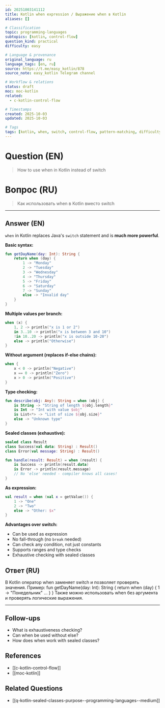 ```yaml
---
id: 20251003141112
title: Kotlin when expression / Выражение when в Kotlin
aliases: []

# Classification
topic: programming-languages
subtopics: [kotlin, control-flow]
question_kind: practical
difficulty: easy

# Language & provenance
original_language: ru
language_tags: [en, ru]
source: https://t.me/easy_kotlin/878
source_note: easy_kotlin Telegram channel

# Workflow & relations
status: draft
moc: moc-kotlin
related:
  - c-kotlin-control-flow

# Timestamps
created: 2025-10-03
updated: 2025-10-03

# Tags
tags: [kotlin, when, switch, control-flow, pattern-matching, difficulty/easy, easy_kotlin, lang/ru, programming-languages]
---
```


# Question (EN)
> How to use when in Kotlin instead of switch

# Вопрос (RU)
> Как использовать when в Kotlin вместо switch

---

## Answer (EN)

`when` in Kotlin replaces Java's `switch` statement and is **much more powerful**.

**Basic syntax:**
```kotlin
fun getDayName(day: Int): String {
    return when (day) {
        1 -> "Monday"
        2 -> "Tuesday"
        3 -> "Wednesday"
        4 -> "Thursday"
        5 -> "Friday"
        6 -> "Saturday"
        7 -> "Sunday"
        else -> "Invalid day"
    }
}
```

**Multiple values per branch:**
```kotlin
when (x) {
    1, 2 -> println("x is 1 or 2")
    in 3..10 -> println("x is between 3 and 10")
    !in 10..20 -> println("x is outside 10-20")
    else -> println("Otherwise")
}
```

**Without argument (replaces if-else chains):**
```kotlin
when {
    x < 0 -> println("Negative")
    x == 0 -> println("Zero")
    x > 0 -> println("Positive")
}
```

**Type checking:**
```kotlin
fun describe(obj: Any): String = when (obj) {
    is String -> "String of length ${obj.length}"
    is Int -> "Int with value $obj"
    is List<*> -> "List of size ${obj.size}"
    else -> "Unknown type"
}
```

**Sealed classes (exhaustive):**
```kotlin
sealed class Result
class Success(val data: String) : Result()
class Error(val message: String) : Result()

fun handle(result: Result) = when (result) {
    is Success -> println(result.data)
    is Error -> println(result.message)
    // No 'else' needed - compiler knows all cases!
}
```

**As expression:**
```kotlin
val result = when (val x = getValue()) {
    1 -> "One"
    2 -> "Two"
    else -> "Other: $x"
}
```

**Advantages over switch:**
- Can be used as expression
- No fall-through (no `break` needed)
- Can check any condition, not just constants
- Supports ranges and type checks
- Exhaustive checking with sealed classes

## Ответ (RU)

В Kotlin оператор when заменяет switch и позволяет проверять значения. Пример: fun getDayName(day: Int): String { return when (day) { 1 -> "Понедельник" ... } } Также можно использовать when без аргумента и проверять логические выражения.

---

## Follow-ups
- What is exhaustiveness checking?
- Can when be used without else?
- How does when work with sealed classes?

## References
- [[c-kotlin-control-flow]]
- [[moc-kotlin]]

## Related Questions
- [[q-kotlin-sealed-classes-purpose--programming-languages--medium]]
